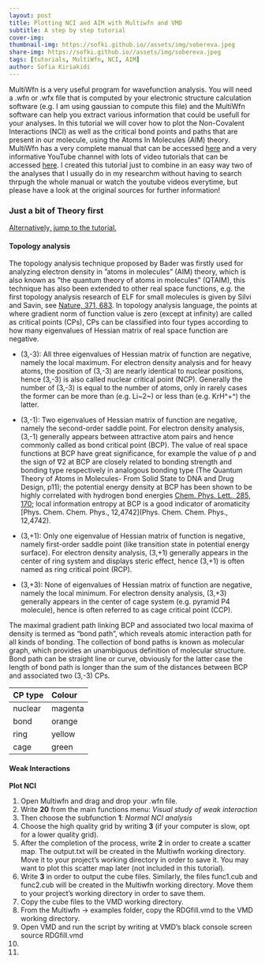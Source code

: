 ```yaml
---
layout: post
title: Plotting NCI and AIM with Multiwfn and VMD
subtitle: A step by step tutorial
cover-img: 
thumbnail-img: https://sofki.github.io//assets/img/sobereva.jpeg
share-img: https://sofki.github.io//assets/img/sobereva.jpeg
tags: [tutorials, MultiWfn, NCI, AIM]
author: Sofia Kiriakidi
---
```


MultiWfn is a very useful program for wavefunction analysis. You will need a .wfn or .wfx file that is computed by your electronic structure calculation software (e.g. I am using gaussian to compute this file) and the MultiWfn software can help you extract various information that could be usefull for your analyses. In this tutorial we will cover how to plot the Non-Covalent Interactions (NCI) as well as the critical bond points and paths that are present in our molecule, using the Atoms In Molecules (AIM) theory. MultiWfn has a very complete manual that can be accessed [here](http://sobereva.com/multiwfn/misc/Multiwfn_3.8_dev.pdf) and a very informative YouTube channel with lots of video tutorials that can be accessed [here](https://www.youtube.com/@sobereva). I created this tutorial just to combine in an easy way two of the analyses that I usually do in my researchm without having to search thrpugh the whole manual or watch the youtube videos everytime, but please have a look at the original sources for further information!

### Just a bit of Theory first ###
[Alternatively, jump to the tutorial.](#weak-interactions)
#### Topology analysis ####

The topology analysis technique proposed by Bader was firstly used for analyzing electron density in ”atoms in molecules” (AIM) theory, which is also known as ”the quantum theory of atoms in molecules” (QTAIM), this technique has also been extended to other real space functions, e.g. the first topology analysis research of ELF for small molecules is given by Silvi and Savin, see [Nature, 371, 683](https://www.nature.com/articles/371683a0). In topology analysis language, the points at where gradient norm of function value is zero (except at infinity) are called as critical points (CPs), CPs can be classified into four types according to how many eigenvalues of Hessian matrix of real space function are negative.

* (3,-3): All three eigenvalues of Hessian matrix of function are negative, namely the local maximum. For electron density analysis and for heavy atoms, the position of (3,-3) are nearly identical to nuclear positions, hence (3,-3) is also called nuclear critical point (NCP). Generally the number of (3,-3) is equal to the number of atoms, only in rarely cases the former can be more than (e.g. Li~2~) or less than (e.g. KrH^+^) the latter.

* (3,-1): Two eigenvalues of Hessian matrix of function are negative, namely the second-order saddle point. For electron density analysis, (3,-1) generally appears between attractive atom pairs and hence commonly called as bond critical point (BCP). The value of real space functions at BCP have great significance, for example the value of ρ and the sign of ∇2 at BCP are closely related to bonding strength and bonding type respectively in
analogous bonding type (The Quantum Theory of Atoms in Molecules- From Solid State to DNA and Drug Design, p11); the potential energy density at BCP has been shown to be highly correlated with hydrogen bond energies [Chem. Phys. Lett., 285, 170](https://www.sciencedirect.com/science/article/pii/S0009261499000718); local information entropy at BCP is a good indicator of aromaticity [Phys. Chem. Chem. Phys., 12,4742](Phys. Chem. Chem. Phys., 12,4742).

* (3,+1): Only one eigenvalue of Hessian matrix of function is negative, namely first-order saddle point (like transition state in potential energy surface). For electron density analysis, (3,+1) generally appears in the
center of ring system and displays steric effect, hence (3,+1) is often named as ring critical point (RCP).

* (3,+3): None of eigenvalues of Hessian matrix of function are negative, namely the local minimum. For electron density analysis, (3,+3) generally appears in the center of cage system (e.g. pyramid P4 molecule), hence is
often referred to as cage critical point (CCP).

The maximal gradient path linking BCP and associated two local maxima of density is termed as “bond path”, which reveals atomic interaction path for all kinds of bonding. The collection of bond paths is known as molecular graph, which provides an unambiguous definition of molecular structure. Bond path can be straight line or curve, obviously for the latter case the length of bond
path is longer than the sum of the distances between BCP and associated two (3,-3) CPs.

| CP type | Colour | 
| :------ |:--- |
| nuclear | magenta | 
| bond | orange | 
| ring | yellow |
| cage | green | 

#### Weak Interactions ####

**Plot NCI**

1. Open Multiwfn and drag and drop your .wfn file.   
2. Write **20** from the main functions menu: *Visual study of weak interaction*
3. Then choose the subfunction **1**: *Normal NCI analysis*
4. Choose the high quality grid by writing **3** (if your computer is slow, opt for a lower quality grid).
5. After the completion of the process, write **2** in order to create a scatter map. The output.txt will be created in the Multiwfn working directory. Move it to your project’s working directory in order to save it. You may want to plot this scatter map later (not included in this tutorial).
6. Write **3** in order to output the cube files. Similarly, the files func1.cub and func2.cub will be created in the Multiwfn working directory. Move them to your project’s working directory in order to save them.
7. Copy the cube files to the VMD working directory.
8. From the Multiwfn → examples folder, copy the RDGfill.vmd to the VMD working directory.
9. Open VMD and run the script by writing at VMD’s black console screen
        source RDGfill.vmd
10. 
11. 
